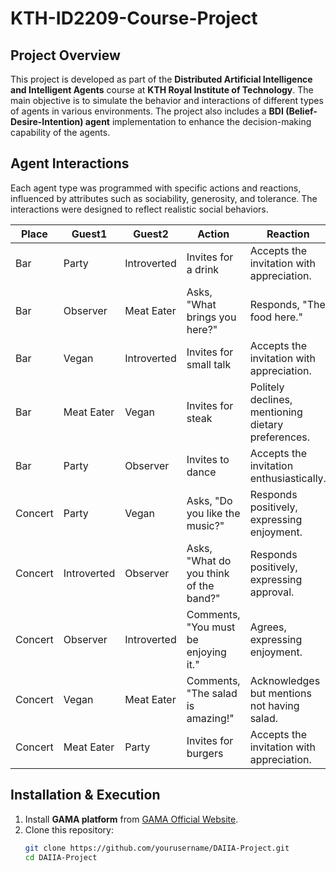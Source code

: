 # KTH-ID2209-Course-Project

## **Project Overview**  
This project is developed as part of the **Distributed Artificial Intelligence and Intelligent Agents** course at **KTH Royal Institute of Technology**. The main objective is to simulate the behavior and interactions of different types of agents in various environments. The project also includes a **BDI (Belief-Desire-Intention) agent** implementation to enhance the decision-making capability of the agents.

## **Agent Interactions**  
Each agent type was programmed with specific actions and reactions, influenced by attributes such as sociability, generosity, and tolerance. The interactions were designed to reflect realistic social behaviors. 

| Place   | Guest1      | Guest2      | Action                                 | Reaction                                           |
| ------- | ----------- | ----------- | -------------------------------------- | -------------------------------------------------- |
| Bar     | Party       | Introverted | Invites for a drink                    | Accepts the invitation with appreciation.          |
| Bar     | Observer    | Meat Eater  | Asks, "What brings you here?"          | Responds, "The food here."                         |
| Bar     | Vegan       | Introverted | Invites for small talk                 | Accepts the invitation with appreciation.          |
| Bar     | Meat Eater  | Vegan       | Invites for steak                      | Politely declines, mentioning dietary preferences. |
| Bar     | Party       | Observer    | Invites to dance                       | Accepts the invitation enthusiastically.           |  
| Concert | Party       | Vegan       | Asks, "Do you like the music?"         | Responds positively, expressing enjoyment.         |     
| Concert | Introverted | Observer    | Asks, "What do you think of the band?" | Responds positively, expressing approval.          |      
| Concert | Observer    | Introverted | Comments, "You must be enjoying it."   | Agrees, expressing enjoyment.                      |      
| Concert | Vegan       | Meat Eater  | Comments, "The salad is amazing!"      | Acknowledges but mentions not having salad.        |      
| Concert | Meat Eater  | Party       | Invites for burgers                    | Accepts the invitation with appreciation.          |      

## **Installation & Execution**  
1. Install **GAMA platform** from [GAMA Official Website](https://gama-platform.org/).  
2. Clone this repository:  
   ```sh
   git clone https://github.com/yourusername/DAIIA-Project.git
   cd DAIIA-Project
